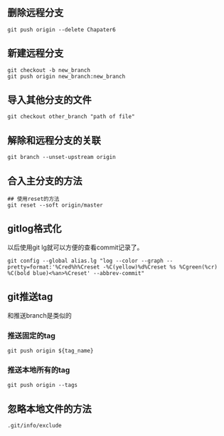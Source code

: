## 删除远程分支

```shell
git push origin --delete Chapater6  
```

## 新建远程分支

```shell
git checkout -b new_branch
git push origin new_branch:new_branch
```

## 导入其他分支的文件

```shell
git checkout other_branch "path of file"
```

## 解除和远程分支的关联

```shell
git branch --unset-upstream origin
```

## 合入主分支的方法

```shell
## 使用reset的方法
git reset --soft origin/master

```

## gitlog格式化

以后使用git lg就可以方便的查看commit记录了。

```shell
git config --global alias.lg "log --color --graph --pretty=format:'%Cred%h%Creset -%C(yellow)%d%Creset %s %Cgreen(%cr) %C(bold blue)<%an>%Creset' --abbrev-commit"
```

## git推送tag

和推送branch是类似的

### 推送固定的tag

```shell
git push origin ${tag_name}
```

### 推送本地所有的tag

```shell
git push origin --tags
```

## 忽略本地文件的方法

```shell
.git/info/exclude
```